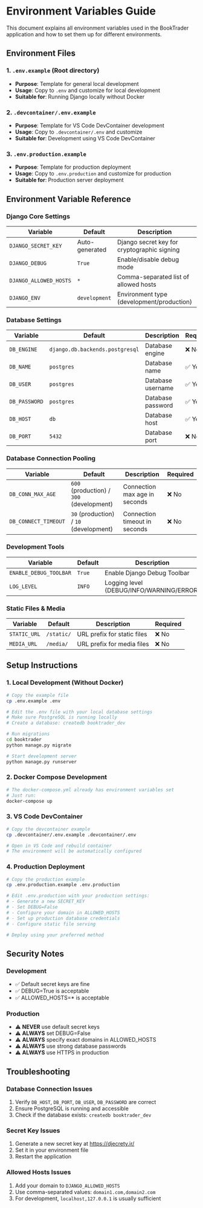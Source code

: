 # Environment Variables Guide

This document explains all environment variables used in the BookTrader application and how to set them up for different environments.

## Environment Files

### 1. `.env.example` (Root directory)
- **Purpose**: Template for general local development
- **Usage**: Copy to `.env` and customize for local development
- **Suitable for**: Running Django locally without Docker

### 2. `.devcontainer/.env.example`
- **Purpose**: Template for VS Code DevContainer development
- **Usage**: Copy to `.devcontainer/.env` and customize
- **Suitable for**: Development using VS Code DevContainer

### 3. `.env.production.example`
- **Purpose**: Template for production deployment
- **Usage**: Copy to `.env.production` and customize for production
- **Suitable for**: Production server deployment

## Environment Variable Reference

### Django Core Settings

| Variable | Default | Description | Required |
|----------|---------|-------------|----------|
| `DJANGO_SECRET_KEY` | Auto-generated | Django secret key for cryptographic signing | ✅ Yes |
| `DJANGO_DEBUG` | `True` | Enable/disable debug mode | ✅ Yes |
| `DJANGO_ALLOWED_HOSTS` | `*` | Comma-separated list of allowed hosts | ✅ Yes |
| `DJANGO_ENV` | `development` | Environment type (development/production) | ❌ No |

### Database Settings

| Variable | Default | Description | Required |
|----------|---------|-------------|----------|
| `DB_ENGINE` | `django.db.backends.postgresql` | Database engine | ❌ No |
| `DB_NAME` | `postgres` | Database name | ✅ Yes |
| `DB_USER` | `postgres` | Database username | ✅ Yes |
| `DB_PASSWORD` | `postgres` | Database password | ✅ Yes |
| `DB_HOST` | `db` | Database host | ✅ Yes |
| `DB_PORT` | `5432` | Database port | ❌ No |

### Database Connection Pooling

| Variable | Default | Description | Required |
|----------|---------|-------------|----------|
| `DB_CONN_MAX_AGE` | `600` (production) / `300` (development) | Connection max age in seconds | ❌ No |
| `DB_CONNECT_TIMEOUT` | `30` (production) / `10` (development) | Connection timeout in seconds | ❌ No |

### Development Tools

| Variable | Default | Description | Required |
|----------|---------|-------------|----------|
| `ENABLE_DEBUG_TOOLBAR` | `True` | Enable Django Debug Toolbar | ❌ No |
| `LOG_LEVEL` | `INFO` | Logging level (DEBUG/INFO/WARNING/ERROR) | ❌ No |

### Static Files & Media

| Variable | Default | Description | Required |
|----------|---------|-------------|----------|
| `STATIC_URL` | `/static/` | URL prefix for static files | ❌ No |
| `MEDIA_URL` | `/media/` | URL prefix for media files | ❌ No |

## Setup Instructions

### 1. Local Development (Without Docker)

```bash
# Copy the example file
cp .env.example .env

# Edit the .env file with your local database settings
# Make sure PostgreSQL is running locally
# Create a database: createdb booktrader_dev

# Run migrations
cd booktrader
python manage.py migrate

# Start development server
python manage.py runserver
```

### 2. Docker Compose Development

```bash
# The docker-compose.yml already has environment variables set
# Just run:
docker-compose up
```

### 3. VS Code DevContainer

```bash
# Copy the devcontainer example
cp .devcontainer/.env.example .devcontainer/.env

# Open in VS Code and rebuild container
# The environment will be automatically configured
```

### 4. Production Deployment

```bash
# Copy the production example
cp .env.production.example .env.production

# Edit .env.production with your production settings:
# - Generate a new SECRET_KEY
# - Set DEBUG=False
# - Configure your domain in ALLOWED_HOSTS
# - Set up production database credentials
# - Configure static file serving

# Deploy using your preferred method
```

## Security Notes

### Development
- ✅ Default secret keys are fine
- ✅ DEBUG=True is acceptable
- ✅ ALLOWED_HOSTS=* is acceptable

### Production
- ⚠️  **NEVER** use default secret keys
- ⚠️  **ALWAYS** set DEBUG=False
- ⚠️  **ALWAYS** specify exact domains in ALLOWED_HOSTS
- ⚠️  **ALWAYS** use strong database passwords
- ⚠️  **ALWAYS** use HTTPS in production

## Troubleshooting

### Database Connection Issues
1. Verify `DB_HOST`, `DB_PORT`, `DB_USER`, `DB_PASSWORD` are correct
2. Ensure PostgreSQL is running and accessible
3. Check if the database exists: `createdb booktrader_dev`

### Secret Key Issues
1. Generate a new secret key at https://djecrety.ir/
2. Set it in your environment file
3. Restart the application

### Allowed Hosts Issues
1. Add your domain to `DJANGO_ALLOWED_HOSTS`
2. Use comma-separated values: `domain1.com,domain2.com`
3. For development, `localhost,127.0.0.1` is usually sufficient
